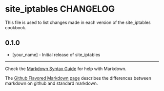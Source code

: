 site_iptables CHANGELOG
=======================

This file is used to list changes made in each version of the site_iptables cookbook.

0.1.0
-----
- [your_name] - Initial release of site_iptables

- - -
Check the [Markdown Syntax Guide](http://daringfireball.net/projects/markdown/syntax) for help with Markdown.

The [Github Flavored Markdown page](http://github.github.com/github-flavored-markdown/) describes the differences between markdown on github and standard markdown.
